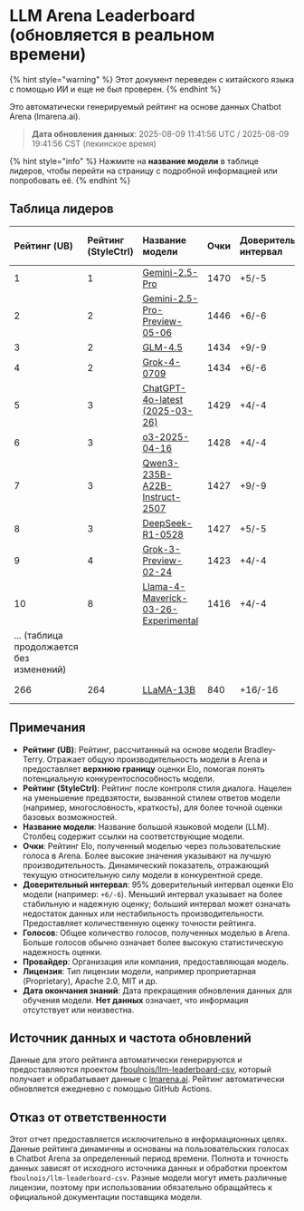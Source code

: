 # LLM Arena Leaderboard (обновляется в реальном времени)


{% hint style="warning" %}
Этот документ переведен с китайского языка с помощью ИИ и еще не был проверен.
{% endhint %}




Это автоматически генерируемый рейтинг на основе данных Chatbot Arena (lmarena.ai).

> **Дата обновления данных**: 2025-08-09 11:41:56 UTC / 2025-08-09 19:41:56 CST (пекинское время)

{% hint style="info" %}
Нажмите на **название модели** в таблице лидеров, чтобы перейти на страницу с подробной информацией или попробовать её.
{% endhint %}

## Таблица лидеров

| Рейтинг (UB) | Рейтинг (StyleCtrl) | Название модели                                                                                                                             | Очки | Доверительный интервал | Голосов      | Провайдер                    | Лицензия                    | Дата окончания знаний   |
|:---|:---|:---|:---|:---|:---|:---|:---|:---|
|        1 |               1 | [Gemini-2.5-Pro](http://aistudio.google.com/app/prompts/new_chat?model=gemini-2.5-pro)                                          | 1470 | +5/-5   | 26,019  | Google                 | Proprietary             | nan      |
|        2 |               2 | [Gemini-2.5-Pro-Preview-05-06](http://aistudio.google.com/app/prompts/new_chat?model=gemini-2.5-pro-preview-05-06)              | 1446 | +6/-6   | 13,715  | Google                 | Proprietary             | nan      |
|        3 |               2 | [GLM-4.5](https://z.ai/blog/glm-4.5)                                                                                            | 1434 | +9/-9   | 4,112   | Z.ai                   | MIT                     | nan      |
|        4 |               2 | [Grok-4-0709](https://docs.x.ai/docs/models/grok-4-0709)                                                                        | 1434 | +6/-6   | 13,058  | xAI                    | Proprietary             | nan      |
|        5 |               3 | [ChatGPT-4o-latest (2025-03-26)](https://x.com/OpenAI/status/1905331956856050135)                                               | 1429 | +4/-4   | 30,777  | OpenAI                 | Proprietary             | nan      |
|        6 |               3 | [o3-2025-04-16](https://openai.com/index/introducing-o3-and-o4-mini/)                                                           | 1428 | +4/-4   | 32,033  | OpenAI                 | Proprietary             | nan      |
|        7 |               3 | [Qwen3-235B-A22B-Instruct-2507](https://huggingface.co/Qwen/Qwen3-235B-A22B-Instruct-2507)                                      | 1427 | +9/-9   | 4,154   | Alibaba                | Apache 2.0              | nan      |
|        8 |               3 | [DeepSeek-R1-0528](https://api-docs.deepseek.com/news/news250528)                                                               | 1427 | +5/-5   | 18,284  | DeepSeek               | MIT                     | nan      |
|        9 |               4 | [Grok-3-Preview-02-24](https://x.ai/blog/grok-3)                                                                                | 1423 | +4/-4   | 31,757  | xAI                    | Proprietary             | nan      |
|       10 |               8 | [Llama-4-Maverick-03-26-Experimental](https://ai.meta.com/blog/llama-4-multimodal-intelligence/)                                | 1416 | +4/-4   | 26,604  | Meta                   | nan                     | nan      |
| ... (таблица продолжается без изменений) |
|      266 |             264 | [LLaMA-13B](https://arxiv.org/abs/2302.13971)                                                                                   |  840 | +16/-16 | 2,446   | Meta                   | Non-commercial          | 2023/2   |

## Примечания

- **Рейтинг (UB)**: Рейтинг, рассчитанный на основе модели Bradley-Terry. Отражает общую производительность модели в Arena и предоставляет **верхнюю границу** оценки Elo, помогая понять потенциальную конкурентоспособность модели.
- **Рейтинг (StyleCtrl)**: Рейтинг после контроля стиля диалога. Нацелен на уменьшение предвзятости, вызванной стилем ответов модели (например, многословность, краткость), для более точной оценки базовых возможностей.
- **Название модели**: Название большой языковой модели (LLM). Столбец содержит ссылки на соответствующие модели.
- **Очки**: Рейтинг Elo, полученный моделью через пользовательские голоса в Arena. Более высокие значения указывают на лучшую производительность. Динамический показатель, отражающий текущую относительную силу модели в конкурентной среде.
- **Доверительный интервал**: 95% доверительный интервал оценки Elo модели (например: `+6/-6`). Меньший интервал указывает на более стабильную и надежную оценку; больший интервал может означать недостаток данных или нестабильность производительности. Предоставляет количественную оценку точности рейтинга.
- **Голосов**: Общее количество голосов, полученных моделью в Arena. Больше голосов обычно означает более высокую статистическую надежность оценки.
- **Провайдер**: Организация или компания, предоставляющая модель.
- **Лицензия**: Тип лицензии модели, например проприетарная (Proprietary), Apache 2.0, MIT и др.
- **Дата окончания знаний**: Дата прекращения обновления данных для обучения модели. **Нет данных** означает, что информация отсутствует или неизвестна.

## Источник данных и частота обновлений

Данные для этого рейтинга автоматически генерируются и предоставляются проектом [fboulnois/llm-leaderboard-csv](https://github.com/fboulnois/llm-leaderboard-csv), который получает и обрабатывает данные с [lmarena.ai](https://lmarena.ai/). Рейтинг автоматически обновляется ежедневно с помощью GitHub Actions.

## Отказ от ответственности

Этот отчет предоставляется исключительно в информационных целях. Данные рейтинга динамичны и основаны на пользовательских голосах в Chatbot Arena за определенный период времени. Полнота и точность данных зависят от исходного источника данных и обработки проектом `fboulnois/llm-leaderboard-csv`. Разные модели могут иметь различные лицензии, поэтому при использовании обязательно обращайтесь к официальной документации поставщика модели.